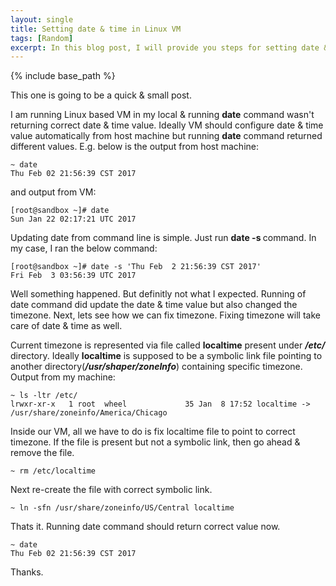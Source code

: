 ```yaml
---
layout: single
title: Setting date & time in Linux VM
tags: [Random]
excerpt: In this blog post, I will provide you steps for setting date & time in Linux VM through command prompt.
---
```

{% include base_path %}

This one is going to be a quick & small post.

I am running Linux based VM in my local & running **date** command wasn't returning correct date & time value. Ideally VM should configure date & time value automatically from host machine but running **date** command returned different values. E.g. below is the output from host machine:

```shell
~ date
Thu Feb 02 21:56:39 CST 2017
```

and output from VM:

```shell
[root@sandbox ~]# date
Sun Jan 22 02:17:21 UTC 2017
```

Updating date from command line is simple. Just run **date -s <date>** command. In my case, I ran the below command:

```shell
[root@sandbox ~]# date -s 'Thu Feb  2 21:56:39 CST 2017'
Fri Feb  3 03:56:39 UTC 2017
```

Well something happened. But definitly not what I expected. Running of date command did update the date & time value but also changed the timezone. Next, lets see how we can fix timezone. Fixing timezone will take care of date & time as well.

Current timezone is represented via file called **localtime** present under _**/etc/**_ directory. Ideally **localtime** is supposed to be a symbolic link file pointing to another directory(_**/usr/shaper/zoneInfo**_) containing specific timezone. Output from my machine:

```shell
~ ls -ltr /etc/
lrwxr-xr-x   1 root  wheel             35 Jan  8 17:52 localtime -> /usr/share/zoneinfo/America/Chicago
```

Inside our VM, all we have to do is fix localtime file to point to correct timezone. If the file is present but not a symbolic link, then go ahead & remove the file.

```shell
~ rm /etc/localtime
```

Next re-create the file with correct symbolic link.

```shell
~ ln -sfn /usr/share/zoneinfo/US/Central localtime
```

Thats it. Running date command should return correct value now.

```shell
~ date
Thu Feb 02 21:56:39 CST 2017
```

Thanks.